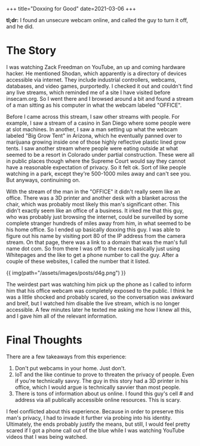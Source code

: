 +++
title="Doxxing for Good"
date=2021-03-06
+++

**tl;dr:** I found an unsecure webcam online, and called the guy to turn it off, and he did.

# The Story

I was watching Zack Freedman on YouTube, an up and coming hardware hacker. He mentioned Shodan, which apparently is a directory of devices accessible via internet. They include industrial controllers, webcams, databases, and video games, purportedly. I checked it out and couldn't find any live streams, which reminded me of a site I have visited before insecam.org. So I went there and I browsed around a bit and found a stream of a man sitting as his computer in what the webcam labeled "OFFICE". 

Before I came across this stream, I saw other streams with people. For example, I saw a stream of a casino in San Diego where some people were at slot machines. In another, I saw a man setting up what the webcam labeled "Big Grow Tent" in Arizona, which he eventually panned over to marijuana growing inside one of those highly reflective plastic lined grow tents. I saw another stream where people were eating outside at what seemed to be a resort in Colorado under partial construction. These were all in public places though where the Supreme Court would say they cannot have a reasonable expectation of privacy. So it felt ok. Sort of like people watching in a park, except they're 500-1000 miles away and can't see you. But anyways, continuining on.

With the stream of the man in the "OFFICE" it didn't really seem like an office. There was a 3D printer and another desk with a blanket across the chair, which was probably most likely this man's significant other. This didn't exactly seem like an office of a business. It irked me that this guy, who was probably just browsing the internet, could be surveilled by some complete stranger hundreds of miles away from him, in what seemed to be his home office. So I ended up basically doxxing this guy. I was able to figure out his name by visiting port 80 of the IP address from the camera stream. On that page, there was a link to a domain that was the man's full name dot com. So from there I was off to the races basically just using Whitepages and the like to get a phone number to call the guy. After a couple of these websites, I called the number that it listed.

{{ img(path="/assets/images/posts/d4g.png") }}

The weirdest part was watching him pick up the phone as I called to inform him that his office webcam was completely exposed to the public. I think he was a little shocked and probably scared, so the conversation was awkward and breif, but I watched him disable the live stream, which is no longer accessible. A few minutes later he texted me asking me how I knew all this, and I gave him all of the relevant information. 

# Final Thoughts

There are a few takeaways from this experience:
1. Don't put webcams in your home. Just don't.
2. IoT and the like continue to prove to threaten the privacy of people. Even if you're technically savvy. The guy in this story had a 3D printer in his office, which I would argue is technically savvier than most people. 
3. There is tons of information about us online. I found this guy's cell # and address via all publically accessible online resources. This is scary.

I feel conflicted about this experience. Because in order to preserve this man's privacy, I had to invade it further via probing into his identity. Ultimately, the ends probably justify the means, but still, I would feel pretty scared if I got a phone call out of the blue while I was watching YouTube videos that I was being watched.


